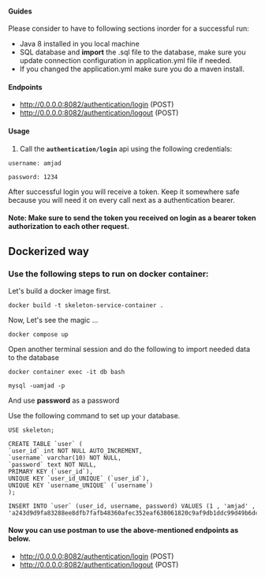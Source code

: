 #### Guides

Please consider to have to following sections inorder for a successful run:

* Java 8 installed in you local machine
* SQL database and **import** the .sql file to the database, make sure you update connection configuration in
  application.yml file if needed.
* If you changed the application.yml make sure you do a maven install.

#### Endpoints

* http://0.0.0.0:8082/authentication/login (POST)
* http://0.0.0.0:8082/authentication/logout (POST)

#### Usage

1. Call the **`authentication/login`** api using the following credentials:

`username: amjad`

`password: 1234`

After successful login you will receive a token. Keep it somewhere safe because you will need it on every call next as a
authentication bearer.

#### **Note:**  Make sure to send the token you received on login as a bearer token authorization to each other request.

## Dockerized way
### Use the following steps to run on docker container:

Let's build a docker image first.
    
    docker build -t skeleton-service-container .

Now, Let's see the magic ...

    docker compose up 

Open another terminal session and do the following to import needed data to the database

    docker container exec -it db bash

    mysql -uamjad -p

And use **password** as a password

Use the following command to set up your database.

    USE skeleton;
    
    CREATE TABLE `user` (
    `user_id` int NOT NULL AUTO_INCREMENT,
    `username` varchar(10) NOT NULL,
    `password` text NOT NULL,
    PRIMARY KEY (`user_id`),
    UNIQUE KEY `user_id_UNIQUE` (`user_id`),
    UNIQUE KEY `username_UNIQUE` (`username`)
    );

    INSERT INTO `user` (user_id, username, password) VALUES (1 , 'amjad' , 'a243d9d9fa83288ee8dfb7fafb48360afec352eaf638061820c9af9db1ddc99d49b6dc8f920f169eff76a5b57ba420a7049ff1fbecf6eeebadae63ac17349ecd');


#### Now you can use postman to use the above-mentioned endpoints as below.

* http://0.0.0.0:8082/authentication/login (POST)
* http://0.0.0.0:8082/authentication/logout (POST)
